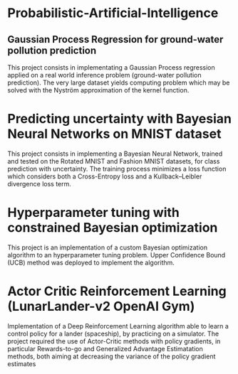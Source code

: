 # Probabilistic-Artificial-Intelligence

## Gaussian Process Regression for ground-water pollution prediction
This project consists in implementating a Gaussian Process regression applied on a real world inference problem (ground-water pollution prediction). The very large dataset yields computing problem which may be solved with the Nyström approximation of the kernel function.

# Predicting uncertainty with Bayesian Neural Networks on MNIST dataset
This project consists in implementing a Bayesian Neural Network, trained and tested on the Rotated MNIST and Fashion MNIST datasets, for class prediction with uncertainty. The training process minimizes a loss function which considers both a Cross-Entropy loss and a Kullback–Leibler divergence loss term. 

# Hyperparameter tuning with constrained Bayesian optimization
This project is an implementation of a custom Bayesian optimization algorithm to an hyperparameter tuning problem. Upper Confidence Bound (UCB) method was deployed to implement the algorithm. 

# Actor Critic Reinforcement Learning (LunarLander-v2 OpenAI Gym)
Implementation of a Deep Reinforcement Learning algorithm able to learn a control policy for a lander (spaceship), by practicing on a simulator. The project required the use of Actor-Critic methods with policy gradients, in particular Rewards-to-go and Generalized Advantage Estimatation methods, both aiming at decreasing the variance of the policy gradient estimates
